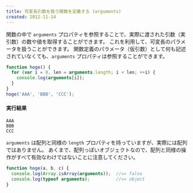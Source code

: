 ```yaml
---
title: 可変長引数を扱う関数を定義する (arguments)
created: 2012-11-14
---
```


関数の中で `arguments` プロパティを参照することで、実際に渡された引数（実引数）の数や値を取得することができます。
これを利用して、可変長のパラメータを扱うことができます。
関数定義のパラメータ（仮引数）として何も記述されていなくても、`arguments` プロパティは参照することができます。

```javascript
function hoge() {
  for (var i = 0, len = arguments.length; i < len; ++i) {
    console.log(arguments[i]);
  }
}
hoge('AAA', 'BBB', 'CCC');
```

#### 実行結果

```
AAA
BBB
CCC
```

`arguments` は配列と同様の `length` プロパティを持っていますが、実際には配列ではありません。
あくまで、配列っぽいオブジェクトなので、配列と同様の操作がすべて有効なわけではないことに注意してください。

```javascript
function hoge(a, b, c) {
  console.log(Array.isArray(arguments));  //=> false
  console.log(typeof arguments);          //=> object
}
```


